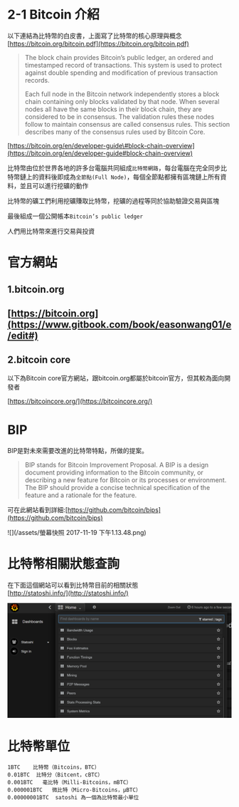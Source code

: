 # 2-1 Bitcoin 介紹

以下連結為比特幣的白皮書，上面寫了比特幣的核心原理與概念  
[https://bitcoin.org/bitcoin.pdf](https://bitcoin.org/bitcoin.pdf)

> The block chain provides Bitcoin’s public ledger, an ordered and timestamped record of transactions. This system is used to protect against double spending and modification of previous transaction records.
>
> Each full node in the Bitcoin network independently stores a block chain containing only blocks validated by that node. When several nodes all have the same blocks in their block chain, they are considered to be in consensus. The validation rules these nodes follow to maintain consensus are called consensus rules. This section describes many of the consensus rules used by Bitcoin Core.

[https://bitcoin.org/en/developer-guide\#block-chain-overview](https://bitcoin.org/en/developer-guide#block-chain-overview)

比特幣由位於世界各地的許多台電腦共同組成`比特幣網路`，每台電腦在完全同步比特幣鏈上的資料後即成為`全節點(Full Node)`，每個全節點都擁有區塊鏈上所有資料，並且可以進行挖礦的動作

比特幣的礦工們利用挖礦賺取比特幣，挖礦的過程等同於協助驗證交易與區塊

最後組成一個公開帳本`Bitcoin’s public ledger`

人們用比特幣來進行交易與投資

# 官方網站

## 1.bitcoin.org

## [https://bitcoin.org](https://www.gitbook.com/book/easonwang01/e/edit#)

## 2.bitcoin core

以下為Bitcoin core官方網站，跟bitcoin.org都屬於bitcoin官方，但其較為面向開發者

[https://bitcoincore.org/](https://bitcoincore.org/)

# BIP

BIP是對未來需要改進的比特幣特點，所做的提案。

> BIP stands for Bitcoin Improvement Proposal. A BIP is a design document providing information to the Bitcoin community, or describing a new feature for Bitcoin or its processes or environment. The BIP should provide a concise technical specification of the feature and a rationale for the feature.

可在此網站看到詳細:[https://github.com/bitcoin/bips](https://github.com/bitcoin/bips)

![](/assets/螢幕快照 2017-11-19 下午1.13.48.png)

# 比特幣相關狀態查詢

在下面這個網站可以看到比特幣目前的相關狀態  
[http://statoshi.info/](http://statoshi.info/)

![](/assets/a.png)

# 比特幣單位

```
1BTC    比特幣（Bitcoins，BTC）
0.01BTC  比特分（Bitcent，cBTC）
0.001BTC   毫比特（Milli-Bitcoins，mBTC）
0.000001BTC   微比特（Micro-Bitcoins，μBTC）
0.00000001BTC  satoshi 為一個為比特幣最小單位
```



